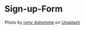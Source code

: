 # Sign-up-Form

Photo by <a href="https://unsplash.com/@jymlens?utm_source=unsplash&utm_medium=referral&utm_content=creditCopyText">jymy duhomme</a> on <a href="https://unsplash.com/photos/a-person-in-blue-gloves-painting-a-wall-mBm6sDarNwE?utm_source=unsplash&utm_medium=referral&utm_content=creditCopyText">Unsplash</a>
  